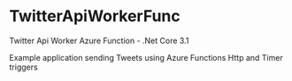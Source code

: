 # TwitterApiWorkerFunc
Twitter Api Worker Azure Function - .Net Core 3.1 

Example application sending Tweets using Azure Functions Http and Timer triggers
